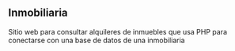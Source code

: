 ## Inmobiliaria

Sitio web para consultar alquileres de inmuebles que usa PHP para conectarse con una base de datos de una inmobiliaria 
